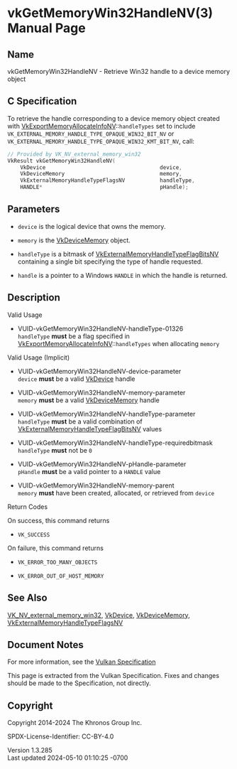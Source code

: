 # vkGetMemoryWin32HandleNV(3) Manual Page

## Name

vkGetMemoryWin32HandleNV - Retrieve Win32 handle to a device memory
object



## <a href="#_c_specification" class="anchor"></a>C Specification

To retrieve the handle corresponding to a device memory object created
with
[VkExportMemoryAllocateInfoNV](https://registry.khronos.org/vulkan/specs/1.3-extensions/man/html/VkExportMemoryAllocateInfoNV.html)::`handleTypes`
set to include `VK_EXTERNAL_MEMORY_HANDLE_TYPE_OPAQUE_WIN32_BIT_NV` or
`VK_EXTERNAL_MEMORY_HANDLE_TYPE_OPAQUE_WIN32_KMT_BIT_NV`, call:

``` c
// Provided by VK_NV_external_memory_win32
VkResult vkGetMemoryWin32HandleNV(
    VkDevice                                    device,
    VkDeviceMemory                              memory,
    VkExternalMemoryHandleTypeFlagsNV           handleType,
    HANDLE*                                     pHandle);
```

## <a href="#_parameters" class="anchor"></a>Parameters

- `device` is the logical device that owns the memory.

- `memory` is the [VkDeviceMemory](https://registry.khronos.org/vulkan/specs/1.3-extensions/man/html/VkDeviceMemory.html) object.

- `handleType` is a bitmask of
  [VkExternalMemoryHandleTypeFlagBitsNV](https://registry.khronos.org/vulkan/specs/1.3-extensions/man/html/VkExternalMemoryHandleTypeFlagBitsNV.html)
  containing a single bit specifying the type of handle requested.

- `handle` is a pointer to a Windows `HANDLE` in which the handle is
  returned.

## <a href="#_description" class="anchor"></a>Description

Valid Usage

- <a href="#VUID-vkGetMemoryWin32HandleNV-handleType-01326"
  id="VUID-vkGetMemoryWin32HandleNV-handleType-01326"></a>
  VUID-vkGetMemoryWin32HandleNV-handleType-01326  
  `handleType` **must** be a flag specified in
  [VkExportMemoryAllocateInfoNV](https://registry.khronos.org/vulkan/specs/1.3-extensions/man/html/VkExportMemoryAllocateInfoNV.html)::`handleTypes`
  when allocating `memory`

Valid Usage (Implicit)

- <a href="#VUID-vkGetMemoryWin32HandleNV-device-parameter"
  id="VUID-vkGetMemoryWin32HandleNV-device-parameter"></a>
  VUID-vkGetMemoryWin32HandleNV-device-parameter  
  `device` **must** be a valid [VkDevice](https://registry.khronos.org/vulkan/specs/1.3-extensions/man/html/VkDevice.html) handle

- <a href="#VUID-vkGetMemoryWin32HandleNV-memory-parameter"
  id="VUID-vkGetMemoryWin32HandleNV-memory-parameter"></a>
  VUID-vkGetMemoryWin32HandleNV-memory-parameter  
  `memory` **must** be a valid [VkDeviceMemory](https://registry.khronos.org/vulkan/specs/1.3-extensions/man/html/VkDeviceMemory.html)
  handle

- <a href="#VUID-vkGetMemoryWin32HandleNV-handleType-parameter"
  id="VUID-vkGetMemoryWin32HandleNV-handleType-parameter"></a>
  VUID-vkGetMemoryWin32HandleNV-handleType-parameter  
  `handleType` **must** be a valid combination of
  [VkExternalMemoryHandleTypeFlagBitsNV](https://registry.khronos.org/vulkan/specs/1.3-extensions/man/html/VkExternalMemoryHandleTypeFlagBitsNV.html)
  values

- <a href="#VUID-vkGetMemoryWin32HandleNV-handleType-requiredbitmask"
  id="VUID-vkGetMemoryWin32HandleNV-handleType-requiredbitmask"></a>
  VUID-vkGetMemoryWin32HandleNV-handleType-requiredbitmask  
  `handleType` **must** not be `0`

- <a href="#VUID-vkGetMemoryWin32HandleNV-pHandle-parameter"
  id="VUID-vkGetMemoryWin32HandleNV-pHandle-parameter"></a>
  VUID-vkGetMemoryWin32HandleNV-pHandle-parameter  
  `pHandle` **must** be a valid pointer to a `HANDLE` value

- <a href="#VUID-vkGetMemoryWin32HandleNV-memory-parent"
  id="VUID-vkGetMemoryWin32HandleNV-memory-parent"></a>
  VUID-vkGetMemoryWin32HandleNV-memory-parent  
  `memory` **must** have been created, allocated, or retrieved from
  `device`

Return Codes

On success, this command returns  
- `VK_SUCCESS`

On failure, this command returns  
- `VK_ERROR_TOO_MANY_OBJECTS`

- `VK_ERROR_OUT_OF_HOST_MEMORY`

## <a href="#_see_also" class="anchor"></a>See Also

[VK_NV_external_memory_win32](https://registry.khronos.org/vulkan/specs/1.3-extensions/man/html/VK_NV_external_memory_win32.html),
[VkDevice](https://registry.khronos.org/vulkan/specs/1.3-extensions/man/html/VkDevice.html), [VkDeviceMemory](https://registry.khronos.org/vulkan/specs/1.3-extensions/man/html/VkDeviceMemory.html),
[VkExternalMemoryHandleTypeFlagsNV](https://registry.khronos.org/vulkan/specs/1.3-extensions/man/html/VkExternalMemoryHandleTypeFlagsNV.html)

## <a href="#_document_notes" class="anchor"></a>Document Notes

For more information, see the <a
href="https://registry.khronos.org/vulkan/specs/1.3-extensions/html/vkspec.html#vkGetMemoryWin32HandleNV"
target="_blank" rel="noopener">Vulkan Specification</a>

This page is extracted from the Vulkan Specification. Fixes and changes
should be made to the Specification, not directly.

## <a href="#_copyright" class="anchor"></a>Copyright

Copyright 2014-2024 The Khronos Group Inc.

SPDX-License-Identifier: CC-BY-4.0

Version 1.3.285  
Last updated 2024-05-10 01:10:25 -0700
